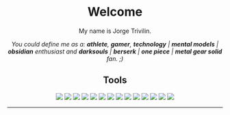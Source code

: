 <h1 align='center'>Welcome</h2>
<p align="center">My name is Jorge Trivilin.</p>
<p align="center"><em>You could define me as a: <strong>athlete</strong>, <strong>gamer</strong>, <strong>technology</strong> | <strong>mental models</strong> | <strong>obsidian</strong> enthusiast and <strong>darksouls</strong> | <strong>berserk</strong> | <strong>one piece</strong> | <strong>metal gear solid</strong> fan. ;)</em></p>


<h2 align='center'>Tools</h1>

<p align="center">
  <img src="https://img.shields.io/badge/-Python-3776AB?style=flat&logo=Python&logoColor=white">
  <img src="https://img.shields.io/badge/-SQL-4479A1?style=flat&logo=MySQL&logoColor=white">
  <img src="https://img.shields.io/badge/-Ubuntu-E95420?style=flat&logo=Ubuntu&logoColor=white">
  <img src="https://img.shields.io/badge/-iOS-000000?style=flat&logo=iOS&logoColor=white">
  <img src="https://img.shields.io/badge/-Hugging_Face-FFEF00?style=flat&logoColor=white">
  <img src="https://img.shields.io/badge/-Notion-000000?style=flat&logo=Notion&logoColor=white">
  <img src="https://img.shields.io/badge/-Obsidian-483D8B?style=flat&logo=Obsidian&logoColor=white">
  <img src="https://img.shields.io/badge/-Google_Analytics-E37400?style=flat&logo=Google-Analytics&logoColor=white">
  <img src="https://img.shields.io/badge/-HubSpot-FF7A59?style=flat&logo=HubSpot&logoColor=white">
  <img src="https://img.shields.io/badge/-Salesforce-00A1E0?style=flat&logo=Salesforce&logoColor=white">
  <img src="https://img.shields.io/badge/-GitHub-181717?style=flat&logo=GitHub&logoColor=white">
  <img src="https://img.shields.io/badge/-Spark-E25A1C?style=flat&logo=Apache-Spark&logoColor=white">
  <img src="https://img.shields.io/badge/-SageMaker-FF9900?style=flat&logo=Amazon-AWS&logoColor=white">
  <img src="https://img.shields.io/badge/-Glue-FF9900?style=flat&logo=Amazon-AWS&logoColor=white">
</p>


---
